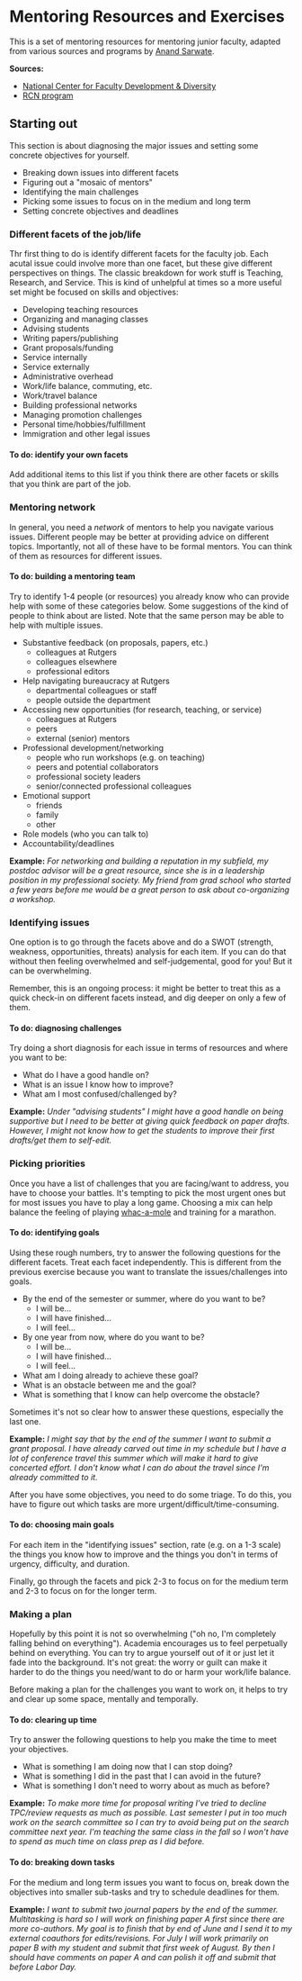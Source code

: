 # Mentoring Resources and Exercises

This is a set of mentoring resources for mentoring junior faculty, adapted from various sources and programs by [Anand Sarwate](mailto:anand.sarwate@rutgers.edu).

**Sources:**

* [National Center for Faculty Development & Diversity](https://www.ncfdd.org/)
* [RCN program](https://diversity.rutgers.edu/RCN)

## Starting out

This section is about diagnosing the major issues and setting some concrete objectives for yourself.
 
* Breaking down issues into different facets
* Figuring out a "mosaic of mentors"
* Identifying the main challenges
* Picking some issues to focus on in the medium and long term
* Setting concrete objectives and deadlines

### Different facets of the job/life

Thr first thing to do is identify different facets for the faculty job. Each acutal issue could involve more than one facet, but these give different perspectives on things. The classic breakdown for work stuff is Teaching, Research, and Service. This is kind of unhelpful at times so a more useful set might be focused on skills and objectives:

* Developing teaching resources
* Organizing and managing classes
* Advising students
* Writing papers/publishing
* Grant proposals/funding
* Service internally
* Service externally
* Administrative overhead
* Work/life balance, commuting, etc.
* Work/travel balance
* Building professional networks
* Managing promotion challenges
* Personal time/hobbies/fulfillment
* Immigration and other legal issues

#### To do: identify your own facets

Add additional items to this list if you think there are other facets or skills that you think are part of the job.

### Mentoring network

In general, you need a *network* of mentors to help you navigate various issues. Different people may be better at providing advice on different topics. Importantly, not all of these have to be formal mentors. You can think of them as resources for different issues. 

#### To do: building a mentoring team

Try to identify 1-4 people (or resources) you already know who can provide help with some of these categories below. Some suggestions of the kind of people to think about are listed. Note that the same person may be able to help with multiple issues.

* Substantive feedback (on proposals, papers, etc.)
  * colleagues at Rutgers
  * colleagues elsewhere
  * professional editors 
* Help navigating bureaucracy at Rutgers
  * departmental colleagues or staff
  * people outside the department
* Accessing new opportunities (for research, teaching, or service)
  * colleagues at Rutgers
  * peers
  * external (senior) mentors
* Professional development/networking
  * people who run workshops (e.g. on teaching)
  * peers and potential collaborators
  * professional society leaders
  * senior/connected professional colleagues
* Emotional support
  * friends
  * family
  * other
* Role models (who you can talk to)
* Accountability/deadlines

**Example:** *For networking and building a reputation in my subfield, my postdoc advisor will be a great resource, since she is in a leadership position in my professional society. My friend from grad school who started a few years before me would be a great person to ask about co-organizing a workshop.*

### Identifying issues

One option is to go through the facets above and do a SWOT (strength, weakness, opportunities, threats) analysis for each item. If you can do that without then feeling overwhelmed and self-judgemental, good for you! But it can be overwhelming. 

Remember, this is an ongoing process: it might be better to treat this as a quick check-in on different facets instead, and dig deeper on only a few of them.

#### To do: diagnosing challenges

Try doing a short diagnosis for each issue in terms of resources and where you want to be:

* What do I have a good handle on?
* What is an issue I know how to improve? 
* What am I most confused/challenged by?

**Example:** *Under "advising students" I might have a good handle on being supportive but I need to be better at giving quick feedback on paper drafts. However, I might not know how to get the students to improve their first drafts/get them to self-edit.*


### Picking priorities

Once you have a list of challenges that you are facing/want to address, you have to choose your battles. It's tempting to pick the most urgent ones but for most issues you have to play a long game. Choosing a mix can help balance the feeling of playing [whac-a-mole](https://en.wikipedia.org/wiki/Whac-A-Mole) and training for a marathon.

#### To do: identifying goals

Using these rough numbers, try to answer the following questions for the different facets.  Treat each facet independently. This is different from the previous exercise because you want to translate the issues/challenges into goals.

* By the end of the semester or summer, where do you want to be?
  * I will be...
  * I will have finished...
  * I will feel...
* By one year from now, where do you want to be?
  * I will be...
  * I will have finished...
  * I will feel...
* What am I doing already to achieve these goal?
* What is an obstacle between me and the goal?
* What is something that I know can help overcome the obstacle?

Sometimes it's not so clear how to answer these questions, especially the last one. 

**Example:** *I might say that by the end of the summer I want to submit a grant proposal. I have already carved out time in my schedule but I have a lot of conference travel this summer which will make it hard to give concerted effort. I don't know what I can do about the travel since I'm already committed to it.*

After you have some objectives, you need to do some triage. To do this, you have to figure out which tasks are more urgent/difficult/time-consuming.

#### To do: choosing main goals

For each item in the "identifying issues" section, rate (e.g. on a 1-3 scale) the things you know how to improve and the things you don't in terms of urgency, difficulty, and duration.

Finally, go through the facets and pick 2-3 to focus on for the medium term and 2-3 to focus on for the longer term.

### Making a plan

Hopefully by this point it is not so overwhelming ("oh no, I'm completely falling behind on everything"). Academia encourages us to feel perpetually behind on everything. You can try to argue yourself out of it or just let it fade into the background. It's not great: the worry or guilt can make it harder to do the things you need/want to do or harm your work/life balance.

Before making a plan for the challenges you want to work on, it helps to try and clear up some space, mentally and temporally.

#### To do: clearing up time

Try to answer the following questions to help you make the time to meet your objectives.

* What is something I am doing now that I can stop doing?
* What is something I did in the past that I can avoid in the future?
* What is something I don't need to worry about as much as before?

**Example:** *To make more time for proposal writing I've tried to decline TPC/review requests as much as possible. Last semester I put in too much work on the search committee so I can try to avoid being put on the search committee next year. I'm teaching the same class in the fall so I won't have to spend as much time on class prep as I did before.*

#### To do: breaking down tasks

For the medium and long term issues you want to focus on, break down the objectives into smaller sub-tasks and try to schedule deadlines for them.

**Example:** *I want to submit two journal papers by the end of the summer. Multitasking is hard so I will work on finishing paper A first since there are more co-authors. My goal is to finish that by end of June and I send it to my external coauthors for edits/revisions. For July I will work primarily on paper B with my student and submit that first week of August. By then I should have comments on paper A and can polish it off and submit that before Labor Day.*

